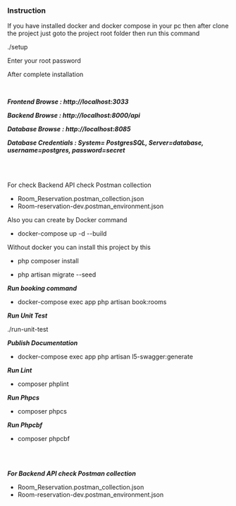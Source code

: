 
 ### **Instruction**

If you have installed docker and docker compose  in your pc
then after clone the project just goto the project root folder then run this command

./setup

Enter your root password 

After complete installation

<br>

***Frontend Browse :  http://localhost:3033***

***Backend Browse :  http://localhost:8000/api***

***Database Browse :  http://localhost:8085***

***Database Credentials :  System= PostgresSQL, Server=database,  username=postgres,  password=secret*** 

<br>
<br>


For check Backend API check Postman collection

- Room_Reservation.postman_collection.json
- Room-reservation-dev.postman_environment.json



Also you can create by Docker command
 
 - docker-compose up -d --build

Without docker you can install this project by this 
 
- php composer install

- php artisan migrate --seed


***Run booking command***

- docker-compose exec app php artisan book:rooms

***Run Unit Test***

./run-unit-test

***Publish Documentation***

- docker-compose exec app php artisan l5-swagger:generate

***Run Lint***

- composer phplint

***Run Phpcs***

- composer phpcs

***Run Phpcbf***

- composer phpcbf

<br>
<br>

***For Backend API check Postman collection***

- Room_Reservation.postman_collection.json
- Room-reservation-dev.postman_environment.json

